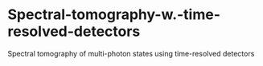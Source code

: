 Spectral-tomography-w.-time-resolved-detectors
==============================================

Spectral tomography of multi-photon states using time-resolved detectors
